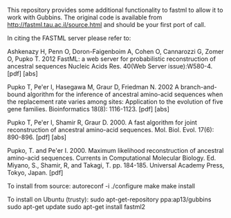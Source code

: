 This repository provides some additional functionality to fastml to allow it to work with Gubbins.
The original code is available from http://fastml.tau.ac.il/source.html and should be your first port of call.


In citing the FASTML server please refer to:

Ashkenazy H, Penn O, Doron-Faigenboim A, Cohen O, Cannarozzi G, Zomer O, Pupko T. 2012
FastML: a web server for probabilistic reconstruction of ancestral sequences 
Nucleic Acids Res. 40(Web Server issue):W580-4. [pdf] [abs] 


Pupko T, Pe'er I, Hasegawa M, Graur D, Friedman N. 2002
A branch-and-bound algorithm for the inference of ancestral amino-acid sequences when the replacement rate varies among sites: Application to the evolution of five gene families. 
Bioinformatics 18(8): 1116-1123. [pdf] [abs] 


Pupko T, Pe'er I, Shamir R, Graur D. 2000.
A fast algorithm for joint reconstruction of ancestral amino-acid sequences.
Mol. Biol. Evol. 17(6): 890-896. [pdf] [abs] 


Pupko, T. and Pe'er I. 2000.
Maximum likelihood reconstruction of ancestral amino-acid sequences.
Currents in Computational Molecular Biology. Ed. Miyano, S., Shamir, R, and Takagi, T. pp. 184-185. Universal Academy Press, Tokyo, Japan. [pdf]

To install from source:
autoreconf -i
./configure
make
make install

To install on Ubuntu (trusty):
sudo apt-get-repository ppa:ap13/gubbins
sudo apt-get update
sudo apt-get install fastml2

